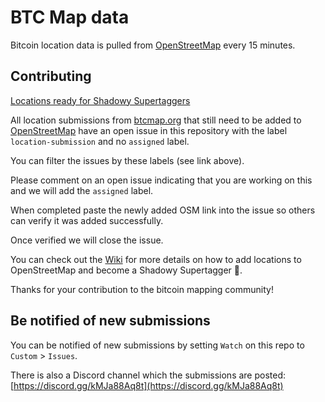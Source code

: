 # BTC Map data

Bitcoin location data is pulled from [OpenStreetMap](https://www.openstreetmap.org) every 15 minutes.

## Contributing

[Locations ready for Shadowy Supertaggers](https://github.com/teambtcmap/btcmap-data/issues?q=is%3Aopen+is%3Aissue+label%3Alocation-submission+-label%3Aassigned)

All location submissions from [btcmap.org](https://btcmap.org/add-location) that still need to be added to [OpenStreetMap](http://openstreetmap.com) have an open issue in this repository with the label `location-submission` and no `assigned` label.

You can filter the issues by these labels (see link above).

Please comment on an open issue indicating that you are working on this and we will add the `assigned` label. 

When completed paste the newly added OSM link into the issue so others can verify it was added successfully. 

Once verified we will close the issue.

You can check out the [Wiki](https://github.com/teambtcmap/btcmap.org/wiki/Tagging-Instructions#shadowy-supertaggers) for more details on how to add locations to OpenStreetMap and become a Shadowy Supertagger 🥷.

Thanks for your contribution to the bitcoin mapping community!

## Be notified of new submissions

You can be notified of new submissions by setting `Watch` on this repo to `Custom` > `Issues`.

There is also a Discord channel which the submissions are posted: [https://discord.gg/kMJa88Aq8t](https://discord.gg/kMJa88Aq8t)
